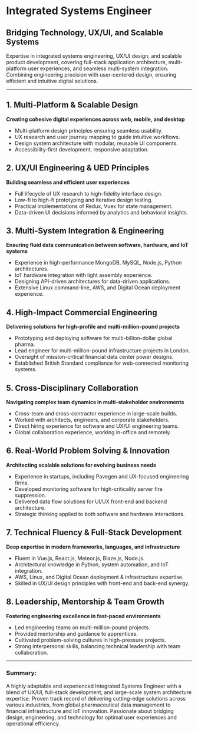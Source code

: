 # Integrated Systems Engineer

## Bridging Technology, UX/UI, and Scalable Systems

Expertise in integrated systems engineering, UX/UI design, and scalable product development, covering full-stack application architecture, multi-platform user experiences, and seamless multi-system integration. Combining engineering precision with user-centered design, ensuring efficient and intuitive digital solutions.

---

## 1. Multi-Platform & Scalable Design
**Creating cohesive digital experiences across web, mobile, and desktop**
- Multi-platform design principles ensuring seamless usability.
- UX research and user journey mapping to guide intuitive workflows.
- Design system architecture with modular, reusable UI components.
- Accessibility-first development, responsive adaptation.

## 2. UX/UI Engineering & UED Principles
**Building seamless and efficient user experiences**
- Full lifecycle of UX research to high-fidelity interface design.
- Low-fi to high-fi prototyping and iterative design testing.
- Practical implementations of Redux, Vuex for state management.
- Data-driven UI decisions informed by analytics and behavioral insights.

## 3. Multi-System Integration & Engineering
**Ensuring fluid data communication between software, hardware, and IoT systems**
- Experience in high-performance MongoDB, MySQL, Node.js, Python architectures.
- IoT hardware integration with light assembly experience.
- Designing API-driven architectures for data-driven applications.
- Extensive Linux command-line, AWS, and Digital Ocean deployment experience.

## 4. High-Impact Commercial Engineering
**Delivering solutions for high-profile and multi-million-pound projects**
- Prototyping and deploying software for multi-billion-dollar global pharma.
- Lead engineer for multi-million-pound infrastructure projects in London.
- Oversight of mission-critical financial data center power designs.
- Established British Standard compliance for web-connected monitoring systems.

## 5. Cross-Disciplinary Collaboration
**Navigating complex team dynamics in multi-stakeholder environments**
- Cross-team and cross-contractor experience in large-scale builds.
- Worked with architects, engineers, and corporate stakeholders.
- Direct hiring experience for software and UX/UI engineering teams.
- Global collaboration experience, working in-office and remotely.

## 6. Real-World Problem Solving & Innovation
**Architecting scalable solutions for evolving business needs**
- Experience in startups, including Pavegen and UX-focused engineering firms.
- Developed monitoring software for high-criticality server fire suppression.
- Delivered data flow solutions for UI/UX front-end and backend architecture.
- Strategic thinking applied to both software and hardware interactions.

## 7. Technical Fluency & Full-Stack Development
**Deep expertise in modern frameworks, languages, and infrastructure**
- Fluent in Vue.js, React.js, Meteor.js, Blaze.js, Node.js.
- Architectural knowledge in Python, system automation, and IoT integration.
- AWS, Linux, and Digital Ocean deployment & infrastructure expertise.
- Skilled in UX/UI design principles with front-end and back-end synergy.

## 8. Leadership, Mentorship & Team Growth
**Fostering engineering excellence in fast-paced environments**
- Led engineering teams on multi-million-pound projects.
- Provided mentorship and guidance to apprentices.
- Cultivated problem-solving cultures in high-pressure projects.
- Strong interpersonal skills, balancing technical leadership with team collaboration.

---

### Summary:
A highly adaptable and experienced Integrated Systems Engineer with a blend of UX/UI, full-stack development, and large-scale system architecture expertise. Proven track record of delivering cutting-edge solutions across various industries, from global pharmaceutical data management to financial infrastructure and IoT innovation. Passionate about bridging design, engineering, and technology for optimal user experiences and operational efficiency.
